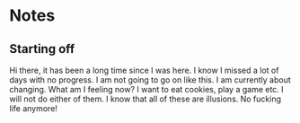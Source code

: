 # Notes
## Starting off
Hi there, it has been a long time since I was here. I know I missed a lot of days with no progress. I am not going to go on like this. I am currently about changing. What am I feeling now? I want to eat cookies, play a game etc. I will not do either of them. I know that all of these are illusions. No fucking life anymore!
